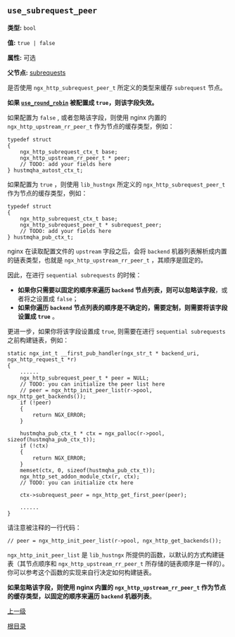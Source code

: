 `use_subrequest_peer`
----------

**类型:** `bool`

**值:** `true | false`

**属性:** 可选

**父节点:** [subrequests](subrequests.md)

是否使用 `ngx_http_subrequest_peer_t` 所定义的类型来缓存 `subrequest` 节点。

**如果 [`use_round_robin`](use_round_robin.md) 被配置成 `true`，则该字段失效。**

如果配置为 `false` , 或者忽略该字段，则使用 nginx 内置的 `ngx_http_upstream_rr_peer_t` 作为节点的缓存类型，例如：

    typedef struct
	{
	    ngx_http_subrequest_ctx_t base;
	    ngx_http_upstream_rr_peer_t * peer;
	    // TODO: add your fields here
	} hustmqha_autost_ctx_t;

如果配置为 `true` ，则使用 `lib_hustngx` 所定义的 `ngx_http_subrequest_peer_t` 作为节点的缓存类型，例如：

    typedef struct
	{
	    ngx_http_subrequest_ctx_t base;
	    ngx_http_subrequest_peer_t * subrequest_peer;
	    // TODO: add your fields here
	} hustmqha_pub_ctx_t;

nginx 在读取配置文件的 `upstream` 字段之后，会将 `backend` 机器列表解析成内置的链表类型，也就是 `ngx_http_upstream_rr_peer_t` ，其顺序是固定的。

因此，在进行 `sequential subrequests` 的时候：

- **如果你只需要以固定的顺序来遍历 `backend` 节点列表，则可以忽略该字段**，或者将之设置成 `false`；
- **如果你遍历 `backend` 节点列表的顺序是不确定的，需要定制，则需要将该字段设置成 `true`** 。

更进一步，如果你将该字段设置成 `true`, 则需要在进行 `sequential subrequests` 之前构建链表，例如：

    static ngx_int_t __first_pub_handler(ngx_str_t * backend_uri, ngx_http_request_t *r)
	{
	    ......
	    ngx_http_subrequest_peer_t * peer = NULL;
	    // TODO: you can initialize the peer list here
	    // peer = ngx_http_init_peer_list(r->pool, ngx_http_get_backends());
	    if (!peer)
	    {
	        return NGX_ERROR;
	    }
	
	    hustmqha_pub_ctx_t * ctx = ngx_palloc(r->pool, sizeof(hustmqha_pub_ctx_t));
	    if (!ctx)
	    {
	        return NGX_ERROR;
	    }
	    memset(ctx, 0, sizeof(hustmqha_pub_ctx_t));
	    ngx_http_set_addon_module_ctx(r, ctx);
	    // TODO: you can initialize ctx here
	
	    ctx->subrequest_peer = ngx_http_get_first_peer(peer);
	
	    ......
	}

请注意被注释的一行代码：

    // peer = ngx_http_init_peer_list(r->pool, ngx_http_get_backends());

`ngx_http_init_peer_list` 是 `lib_hustngx` 所提供的函数，以默认的方式构建链表（其节点顺序和 `ngx_http_upstream_rr_peer_t` 所存储的链表顺序是一样的）。你可以参考这个函数的实现来自行决定如何构建链表。

**如果忽略该字段，则使用 nginx 内置的 `ngx_http_upstream_rr_peer_t` 作为节点的缓存类型，以固定的顺序来遍历 `backend` 机器列表**。

[上一级](../ngx_wizard.md)

[根目录](../../index.md)